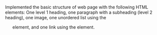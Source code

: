 Implemented the basic structure of web page with the following HTML elements: One level 1 heading, one paragraph with a subheading (level 2 heading), one image, one unordered list using the <ul> element, and one link using the <a> element.
